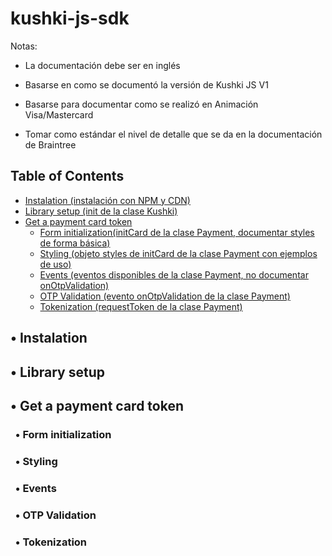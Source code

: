 # kushki-js-sdk

Notas:

- La documentación debe ser en inglés

- Basarse en como se documentó la versión de Kushki JS V1

- Basarse para documentar como se realizó en Animación Visa/Mastercard

- Tomar como estándar el nivel de detalle que se da en la documentación de Braintree


## Table of Contents

- [Instalation (instalación con NPM y CDN)](#instalation)
- [Library setup (init de la clase Kushki)](#library-setup)
- [Get a payment card token](#get-a-payment-card-token)
  - [Form initialization(initCard de la clase Payment, documentar styles de forma básica)](#form-initialization)
  - [Styling (objeto styles de initCard de la clase Payment con ejemplos de uso)](#styling)
  - [Events (eventos disponibles de la clase Payment, no documentar onOtpValidation)](#events)
  - [OTP Validation (evento onOtpValidation de la clase Payment)](#otp-validation)
  - [Tokenization (requestToken de la clase Payment)](#tokenization)

## &bull; Instalation

## &bull; Library setup

## &bull; Get a payment card token

### &#xa0;&#xa0;&bull; Form initialization

### &#xa0;&#xa0;&bull; Styling

### &#xa0;&#xa0;&bull; Events

### &#xa0;&#xa0;&bull; OTP Validation

### &#xa0;&#xa0;&bull; Tokenization